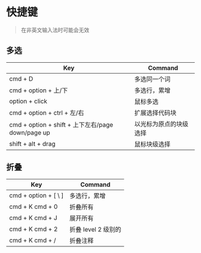 # 快捷键

> 在非英文输入法时可能会无效

## 多选

| Key                                               | Command                |
| ------------------------------------------------- | ---------------------- |
| cmd + D                                           | 多选同一个词           |
| cmd + option + 上/下                              | 多选行，累增           |
| option + click                                    | 鼠标多选               |
| cmd + option + ctrl + 左/右                       | 扩展选择代码块         |
| cmd + option + shift + 上下左右/page down/page up | 以光标为原点的块级选择 |
| shift + alt + drag                                | 鼠标块级选择           |

## 折叠

| Key                  | Command             |
| -------------------- | ------------------- |
| cmd + option + [ \ ] | 多选行，累增        |
| cmd + K cmd + 0      | 折叠所有            |
| cmd + K cmd + J      | 展开所有            |
| cmd + K cmd + 2      | 折叠 level 2 级别的 |
| cmd + K cmd + /      | 折叠注释            |